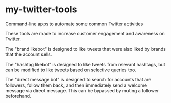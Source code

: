 # my-twitter-tools
Command-line apps to automate some common Twitter activities

These tools are made to increase customer engagement and awareness on Twitter.

The "brand likebot" is designed to like tweets that were also liked by brands that the account sells. 

The "hashtag likebot" is designed to like tweets from relevant hashtags, but can be modified to like tweets based on selective queries too.

The "direct message bot" is designed to search for accounts that are followers, follow them back, and then immediately send a welcome message via direct message. This can be bypassed by muting a follower beforehand.
